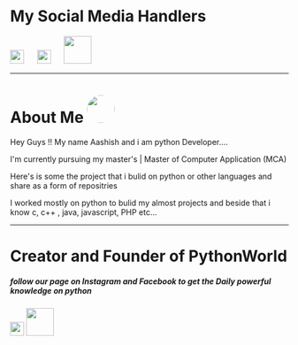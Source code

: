 <h1><b>My Social Media Handlers</b></h1>

<a href="https://www.instagram.com/aashishkumar12376/"><img src="https://image.flaticon.com/icons/png/512/174/174855.png" width="25px;"></a> &nbsp;&nbsp;&nbsp;&nbsp;
<a href="https://www.linkedin.com/in/aashish-kumar-30698b145/"><img src="https://image.flaticon.com/icons/png/512/174/174857.png" width="25px;"></a> &nbsp;&nbsp;&nbsp;&nbsp;
<a href="https://www.facebook.com/profile.php?id=100016942057363"> <img src="https://imageog.flaticon.com/icons/png/512/174/174848.png?size=1200x630f&pad=10,10,10,10&ext=png&bg=FFFFFFFF" width="50px;"></a>

<hr>

<h1><b>About Me</b>  <img src="https://instagram.fdel1-2.fna.fbcdn.net/v/t51.2885-19/s150x150/22794163_755588957957041_5676997405740892160_n.jpg?_nc_ht=instagram.fdel1-2.fna.fbcdn.net&_nc_ohc=iyntQFA0ED0AX9eRH7z&oh=86f74dfb75a1eb12790fe994cc4e4426&oe=5F4EA004" width="50px;" style="border-radius:50%;"></h1>

Hey Guys !! My name Aashish and i am python Developer....

I'm currently pursuing my master's | Master of Computer Application (MCA)

Here's is some the project that i bulid on python or other languages and share as a form of repositries

I worked mostly on python to bulid my almost projects and beside that i know c, c++ , java, javascript, PHP etc...
<hr>
<h1><b>Creator and Founder of PythonWorld</b></h1> 
<h5>follow our page on Instagram and Facebook to get the Daily powerful knowledge on python </h5>

<a href="https://www.instagram.com/__pythonworld__/"><img src="https://image.flaticon.com/icons/png/512/174/174855.png" width="25px;"></a>
<a href="https://www.facebook.com/Thepythonworld"> <img src="https://imageog.flaticon.com/icons/png/512/174/174848.png?size=1200x630f&pad=10,10,10,10&ext=png&bg=FFFFFFFF" width="50px;"></a>
